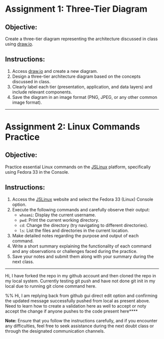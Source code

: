 # Assignment 1: Three-Tier Diagram

## Objective:
Create a three-tier diagram representing the architecture discussed in class using [draw.io](https://app.diagrams.net/).

## Instructions:
1. Access [draw.io](https://app.diagrams.net/) and create a new diagram.
2. Design a three-tier architecture diagram based on the concepts discussed in class.
3. Clearly label each tier (presentation, application, and data layers) and include relevant components.
4. Save the diagram in an image format (PNG, JPEG, or any other common image format).

---

# Assignment 2: Linux Commands Practice

## Objective:
Practice essential Linux commands on the [JSLinux](https://bellard.org/jslinux/) platform, specifically using Fedora 33 in the Console.

## Instructions:
1. Access the [JSLinux](https://bellard.org/jslinux/) website and select the Fedora 33 (Linux) Console option.
2. Execute the following commands and carefully observe their output:
   - `whoami`: Display the current username.
   - `pwd`: Print the current working directory.
   - `cd`: Change the directory (try navigating to different directories).
   - `ls`: List the files and directories in the current location.
3. Make detailed notes regarding the purpose and output of each command.
4. Write a short summary explaining the functionality of each command and any observations or challenges faced during the practice.
5. Save your notes and submit them along with your summary during the next class.

---

Hi, I have forked the repo in my github account and then cloned the repo in my local system. Currently testing git push and have not done git init in my local due to running git clone command here. 

%% Hi, I am replying back from github gui direct edit option and confirming the updated message successfully pushed from local as present above. Need to learn how to create a validation here as well to accept or noty accept the change if anyone pushes to the code present here****

**Note:** Ensure that you follow the instructions carefully, and if you encounter any difficulties, feel free to seek assistance during the next doubt class or through the designated communication channels.
